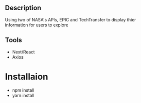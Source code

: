 ## Description
Using two of NASA's APIs, EPIC and TechTransfer to display thier information for users to explore

## Tools
- Next/React
- Axios

# Installaion
- npm install
- yarn install

